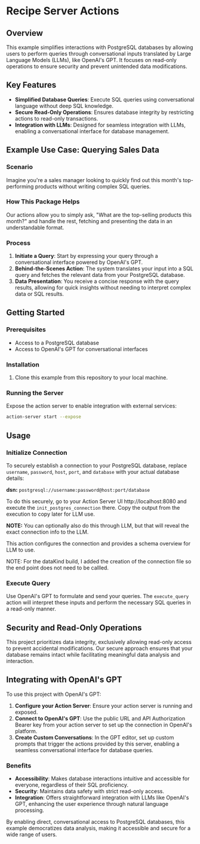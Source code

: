 # Recipe Server Actions

## Overview
This example simplifies interactions with PostgreSQL databases by allowing users to perform queries through 
conversational inputs translated by Large Language Models (LLMs), like OpenAI's GPT.
It focuses on read-only operations to ensure security and prevent unintended data modifications.

## Key Features
- **Simplified Database Queries**: Execute SQL queries using conversational language without deep SQL knowledge.
- **Secure Read-Only Operations**: Ensures database integrity by restricting actions to read-only transactions.
- **Integration with LLMs**: Designed for seamless integration with LLMs, enabling a conversational interface for database management.

## Example Use Case: Querying Sales Data

### Scenario
Imagine you're a sales manager looking to quickly find out this month's top-performing products without writing complex SQL queries.

### How This Package Helps
Our actions allow you to simply ask, "What are the top-selling products this month?" and handle the rest, fetching and presenting the data in an understandable format.

### Process
1. **Initiate a Query**: Start by expressing your query through a conversational interface powered by OpenAI's GPT.
2. **Behind-the-Scenes Action**: The system translates your input into a SQL query and fetches the relevant data from your PostgreSQL database.
3. **Data Presentation**: You receive a concise response with the query results, allowing for quick insights without needing to interpret complex data or SQL results.

## Getting Started

### Prerequisites
- Access to a PostgreSQL database
- Access to OpenAI's GPT for conversational interfaces

### Installation
1. Clone this example from this repository to your local machine.

### Running the Server
Expose the action server to enable integration with external services:
```bash
action-server start --expose
```

## Usage

### Initialize Connection

To securely establish a connection to your PostgreSQL database, replace `username`, `password`, 
`host`, `port`, and `database` with your actual database details:

**dsn:** `postgresql://username:password@host:port/database`

To do this securely, go to your Action Server UI http://localhost:8080 and execute the `init_postgres_connection` there. Copy the output from the execution to copy later for LLM use.

**NOTE:** You can optionally also do this through LLM, but that will reveal the exact connection info to the LLM.

This action configures the connection and provides a schema overview for LLM to use.

NOTE: For the dataKind build, I added the creation of the connection file so the end point does not need to be callled.

### Execute Query
Use OpenAI's GPT to formulate and send your queries. The `execute_query` action will interpret these inputs and perform the necessary SQL queries in a read-only manner.

## Security and Read-Only Operations
This project prioritizes data integrity, exclusively allowing read-only access to prevent accidental modifications. Our secure approach ensures that your database remains intact while facilitating meaningful data analysis and interaction.

## Integrating with OpenAI's GPT
To use this project with OpenAI's GPT:

1. **Configure your Action Server**: Ensure your action server is running and exposed.
2. **Connect to OpenAI's GPT**: Use the public URL and API Authorization Bearer key from your action server to set up the connection in OpenAI's platform.
3. **Create Custom Conversations**: In the GPT editor, set up custom prompts that trigger the actions provided by this server, enabling a seamless conversational interface for database queries.

### Benefits
- **Accessibility**: Makes database interactions intuitive and accessible for everyone, regardless of their SQL proficiency.
- **Security**: Maintains data safety with strict read-only access.
- **Integration**: Offers straightforward integration with LLMs like OpenAI's GPT, enhancing the user experience through natural language processing.

By enabling direct, conversational access to PostgreSQL databases, this example democratizes data analysis, 
making it accessible and secure for a wide range of users.
